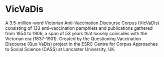 # VicVaDis
A 3.5-million-word Victorian Anti-Vaccination Discourse Corpus (VicVaDis) consisting of 133 anti-vaccination pamphlets and publications gathered from 1854 to 1906, a span of 53 years that loosely coincides with the Victorian era (1837-1901). Created by the Questioning Vaccination Discourse (Quo VaDis) project in the ESRC Centre for Corpus Approaches to Social Science (CASS) at Lancaster University, UK.
